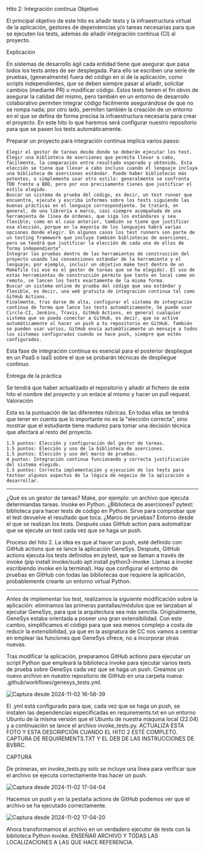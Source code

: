 Hito 2: Integración continua
Objetivo

El principal objetivo de este hito es añadir tests y la infraestructura virtual de la aplicación, gestores de dependencias y/o tareas necesarias para que se ejecuten los tests, además de añadir integración continua (CI) al proyecto.

Explicación

En sistemas de desarrollo ágil cada entidad tiene que asegurar que pasa todos los tests antes de ser desplegada. Para ello se escriben una serie de pruebas, (generalmente) fuera del código en sí de la aplicación, como scripts independientes, que se deben siempre pasar al añadir, solicitar cambios (mediante PR) o modificar código. Estos tests tienen el fin obvio de asegurar la calidad del mismo, pero también en un entorno de desarrollo colaborativo permiten integrar código fácilmente asegurándose de que no se rompa nada; por otro lado, permiten también la creación de un entorno en el que se defina de forma precisa la infraestructura necesaria para crear el proyecto. En este hito lo que haremos será configurar nuestro repositorio para que se pasen los tests automáticamente.

Preparar un proyecto para integración continua implica varios pasos:

    Elegir el gestor de tareas desde donde se deberán ejecutar los test.
    Elegir una biblioteca de aserciones que permita llevar a cabo, fácilmente, la comparación entre resultado esperado y obtenido. Esta elección se tiene que llevar a cabo incluso cuando el lenguaje incluya una biblioteca de aserciones estándar. Puede haber bibliotecas más potentes, o simplemente usar otro estilo: generalmente se confronta TDD frente a BDD, pero por eso precisamente tienes que justificar el estilo elegido.
    Buscar un sistema de prueba del código, es decir, un test runner que encuentre, ejecute y escriba informes sobre los tests siguiendo las buenas prácticas en el lenguaje correspondiente. Se tratará, en general, de una librería o marco, casi siempre acompañada de una herramienta de línea de órdenes, que siga los estándares y sea flexible; como en el caso anterior, también se tiene que justificar esa elección, porque en la mayoría de los lenguajes habrá varias opciones donde elegir. En algunos casos los test runners son parte de un testing framework que incluye también bibliotecas de aserciones, pero se tendrá que justificar la elección de cada uno de ellos de forma independiente".
    Integrar las pruebas dentro de las herramientas de construcción del proyecto usando las convenciones estándar de la herramienta y el lenguaje; por ejemplo, incluir un objetivo make test dentro de un Makefile (si ese es el gestor de tareas que se ha elegido). El uso de estas herramientas de construcción permite que tanto en local como en remoto, se lancen los tests exactamente de la misma forma.
    Buscar un sistema online de prueba del código que sea estándar y flexible, es decir, una web gratuita de integración continua tal como GitHub Actions.
    Finalmente, tras darse de alta, configurar el sistema de integración continua de forma que lance los tests automáticamente. Se puede usar Circle-CI, Jenkins, Travis, GitHub Actions, en general cualquier sistema que se pueda conectar a GitHub, es decir, que se active automáticamente al hacer un push a tu repositorio en GitHub. También se pueden usar varios, GitHub envía automáticamente un mensaje a todos los sistemas configurados cuando se hace push, siempre que estén configurados.

Esta fase de integración continua es esencial para el posterior despliegue en un PaaS o IaaS sobre el que se probarán técnicas de despliegue continuo.

Entrega de la práctica

Se tendrá que haber actualizado el repositorio y añadir al fichero de este hito el nombre del proyecto y un enlace al mismo y hacer un pull request.
Valoración

Esta es la puntuación de las diferentes rúbricas. En todas ellas se tendrá que tener en cuenta que lo importante no es la "elección correcta", sino mostrar que el estudiante tiene madurez para tomar una decisión técnica que afectará al resto del proyecto.

    1.5 puntos: Elección y configuración del gestor de tareas.
    1.5 puntos: Elección y uso de la biblioteca de aserciones.
    1.5 puntos: Elección y uso del marco de pruebas.
    4 puntos: Integración continua funcionando y correcta justificación del sistema elegido.
    1.5 puntos: Correcta implementación y ejecución de los tests para testear algunos aspectos de la lógica de negocio de la aplicación a desarrollar.

--------------------------------------------------------------------------------

¿Qué es un gestor de tareas? Make, por ejemplo: un archivo que ejecuta determiandas tareas. Invoke en Python.
¿Biblioteca de aserciones? pytest: biblioteca para hacer tests de código en Python. Sirve para comprobar que el test devuelve el resultado que toca.
¿Marco de pruebas? Entorno desde el que se realizan los tests. Después usas GitHub action para automatizar que se ejecute un test cada vez que se haga un push.

Proceso del hito 2.
La idea es que al hacer un push, esté definido con GitHub actions que se lance la aplicación GeneSys. Después, GitHub actions ejecuta los tests definidos en pytest, que se llaman a través de invoke (pip install invoke/sudo apt install python3-invoke. Llamas a invoke escribiendo invoke en la terminal). Hay que configurar el entorno de pruebas en GitHub con todas las bibliotecas que requiere la aplicación, probablemente crearte un entorno virtual Python.

--------------------------------------------------------------------------------

Antes de implementar los test, realizamos la siguiente modificación sobre la aplicación: eliminamos las primeras pantallas/módulos que se lanzaban al ejecutar GeneSys, para que la arquitectura sea más sencilla. Originalmente, GeneSys estaba orientada a poseer una gran extensibilidad. Con este cambio, simplificamos el código para que sea menos complejo a costa de reducir la extensibilidad, ya que en la asignatura de CC nos vamos a centrar en emplear las funciones que GeneSys ofrece, no a incorporar otras nuevas.

Tras modificar la aplicación, preparamos GitHub actions para ejecutar un script Python que empleará la biblioteca invoke para ejecutar varios tests de prueba sobre GeneSys cada vez que se haga un push. Creamos un nuevo archivo en nuestro repositorio de GitHub en una carpeta nueva: .github/workflows/genesys_tests.yml.

![Captura desde 2024-11-02 16-58-39](https://github.com/user-attachments/assets/e5e85881-c54f-4f92-94d8-3034bbd6cad2)

El .yml está configurado para que, cada vez que se haga un push, se instalen las dependencias especificadas en requirements.txt en un entorno Ubuntu de la misma versión que el Ubuntu de nuestra máquina local (22.04) y a continuación se lance el archivo invoke_tests.py. ACTUALIZA ESTA FOTO Y ESTA DESCRIPCIÓN CUANDO EL HITO 2 ESTÉ COMPLETO. CAPTURA DE REQUIREMENTS.TXT Y EL DEB DE LAS INSTRUCCIONES DE BVBRC.

CAPTURA

De primeras, en invoke_tests.py solo se incluye una línea para verificar que el archivo se ejecuta correctamente tras hacer un push.

![Captura desde 2024-11-02 17-04-04](https://github.com/user-attachments/assets/72046e5f-f5c4-4911-94be-bfab347790fc)

Hacemos un push y en la pestaña actions de GitHub podemos ver que el archivo se ha ejecutado correctamente.

![Captura desde 2024-11-02 17-04-20](https://github.com/user-attachments/assets/67376c56-8b99-4aa7-8be2-5ecc9382bfdf)

Ahora transformamos el archivo en un verdadero ejecutor de tests con la biblioteca Python invoke.
ENSEÑAR ARCHIVO Y TODAS LAS LOCALIZACIONES A LAS QUE HACE REFERENCIA.
